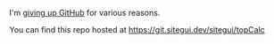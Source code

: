 I'm [giving up GitHub](https://giveupgithub.org) for various reasons.

You can find this repo hosted at https://git.sitegui.dev/sitegui/topCalc
